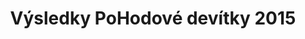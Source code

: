 ---
templateKey: results-page
title: "Výsledky PoHodové devítky 2015"
proposition: /Propozice-2015.pdf
year: 2015
races:
  - name: "Závod na 9 km"
    categories:
      - name: "Muži"
        abbr: "M"
        gender: "male"
        yearFrom: 1900
        yearTo: 2010
      - name: "Ženy"
        abbr: "Ž"
        gender: "female"
        yearFrom: 1900
        yearTo: 2010
    results:
      - category: "M"
        number: "46"
        name: "Ondřej Rosa"
        year: "1988"
        club: "TJ Sokol Velké Meziříčí-VSK UNI Brno"
        time: "33:18.00"
      - category: "M"
        number: "39"
        name: "Jakub Procházka"
        year: "1994"
        club: "Sportovní centrum Velké Meziříčí"
        time: "33:52.00"
      - category: "M"
        number: "61"
        name: "Milan Procházka"
        year: "1966"
        club: "TJ Spartak Třebíč"
        time: "34:33.00"
      - category: "M"
        number: "60"
        name: "Petr Jeřábek"
        year: "1993"
        club: "AC Moravská Slavia Brno"
        time: "35:10.00"
      - category: "M"
        number: "62"
        name: "Miroslav Mucha"
        year: "1974"
        club: "NHÚ Balinka VM"
        time: "36:46.00"
      - category: "M"
        number: "64"
        name: "Karel Hrbáček"
        year: "1968"
        club: "Brno"
        time: "36:55.00"
      - category: "M"
        number: "52"
        name: "Michal Blaha"
        year: "1985"
        club: "BT Velká Bíteš"
        time: "38:01.00"
      - category: "M"
        number: "74"
        name: "Vít Paták"
        year: "1976"
        club: "Ruda"
        time: "38:54.00"
      - category: "Ž"
        number: "55"
        name: "Barbora Novotná"
        year: "1981"
        club: ""
        time: "39:03.00"
      - category: "M"
        number: "71"
        name: "Alexander Mrůzek"
        year: "1965"
        club: "Univerzita Brno plavání"
        time: "39:18.00"
      - category: "M"
        number: "68"
        name: "Michal Koudelík"
        year: "1973"
        club: "Velké Meziříčí"
        time: "39:22.00"
      - category: "M"
        number: "82"
        name: "Martin Trojan"
        year: "1981"
        club: "Oslavice"
        time: "39:35.00"
      - category: "M50"
        number: "43"
        name: "Miroslav Fabrik"
        year: "1959"
        club: "Brno Bystrc"
        time: "39:41.00"
      - category: "M"
        number: "48"
        name: "Jan Mička"
        year: "1988"
        club: "Vlkov"
        time: "40:55.00"
      - category: "M"
        number: "41"
        name: "Michal Marek"
        year: "1987"
        club: "Velká Bíteš"
        time: "41:07.00"
      - category: "M"
        number: "45"
        name: "David Vránek"
        year: "1978"
        club: "Brno"
        time: "41:11.00"
      - category: "M"
        number: "77"
        name: "Rostislav Zejda"
        year: "1985"
        club: "Rudíkov"
        time: "41:32.00"
      - category: "M"
        number: "42"
        name: "Ondřej Grulich"
        year: "2001"
        club: "triatlon Třebíč"
        time: "42:13.00"
      - category: "M"
        number: "79"
        name: "Přemysl Kachlík"
        year: "1989"
        club: "Brno"
        time: "42:36.00"
      - category: "M"
        number: "63"
        name: "Jaromír Mucha"
        year: "1974"
        club: "NHÚ Balinka VM"
        time: "43:10.00"
      - category: "Ž"
        number: "80"
        name: "Kateřina Sochorová"
        year: "1990"
        club: "Krokočín"
        time: "43:13.00"
      - category: "Z50"
        number: "40"
        name: "Jana Smrčková"
        year: "1964"
        club: "Lesní Hluboké"
        time: "43:28.00"
      - category: "Ž"
        number: "50"
        name: "Michaela Tuháčková"
        year: "1974"
        club: "Brno"
        time: "43:37.00"
      - category: "M"
        number: "81"
        name: "Roman Karmazín"
        year: "1979"
        club: "Velké Meziříčí"
        time: "43:51.00"
      - category: "M"
        number: "67"
        name: "Milan Strádal"
        year: "1974"
        club: "NHÚ Balinka VM"
        time: "44:00.00"
      - category: "M"
        number: "53"
        name: "Filip Tomšík"
        year: "1986"
        club: "Velká Bíteš"
        time: "44:13.00"
      - category: "M"
        number: "65"
        name: "Bernard Chemlíček"
        year: "1978"
        club: "Velká Bíteš"
        time: "44:42.00"
      - category: "M"
        number: "51"
        name: "Matěj Polách"
        year: "1989"
        club: ""
        time: "45:51.00"
      - category: "Ž"
        number: "36"
        name: "Julie Ráčková"
        year: "1998"
        club: "Sokol Velké Meziříčí"
        time: "46:20.00"
      - category: "Ž"
        number: "58"
        name: "Markéta Pohlová"
        year: "1990"
        club: "Velká Bíteš"
        time: "46:27.00"
      - category: "Ž"
        number: "57"
        name: "Alžběta Blahová"
        year: "1992"
        club: "Velká Bíteš"
        time: "46:27.00"
      - category: "Ž"
        number: "70"
        name: "Markéta Mrůzková"
        year: "1997"
        club: "Kometa Brno plavání"
        time: "47:38.00"
      - category: "M50"
        number: "56"
        name: "Martin Blaha"
        year: "1965"
        club: "Velká Bíteš"
        time: "48:45.00"
      - category: "M50"
        number: "73"
        name: "Zdeněk Bouček"
        year: "1956"
        club: "Velké Meziříčí"
        time: "48:55.00"
      - category: "Ž"
        number: "66"
        name: "Jana Rambousková"
        year: "1994"
        club: "Vlkov"
        time: "49:00.00"
      - category: "Ž"
        number: "59"
        name: "Jana Kalová"
        year: "1966"
        club: "jkplusjk Brno"
        time: "49:07.00"
      - category: "Ž"
        number: "72"
        name: "Pavlína Mrůzková"
        year: "1970"
        club: "Univerzita Brno plavání"
        time: "49:18.00"
      - category: "M"
        number: "47"
        name: "Tomáš Kazda"
        year: "2002"
        club: "triatlon Třebíč"
        time: "49:20.00"
      - category: "Z50"
        number: "44"
        name: "Blanka Fabriková"
        year: "1960"
        club: "Brno (VB)"
        time: "49:52.00"
      - category: "Ž"
        number: "69"
        name: "Eliška Brázdilová"
        year: "1997"
        club: "Velká Bíteš"
        time: "51:37.00"
      - category: "M"
        number: "37"
        name: "Marie Homolová"
        year: "1975"
        club: "Atletik Třebíč"
        time: "52:03.00"
      - category: "M50"
        number: "38"
        name: "Arnošt Koreš"
        year: "1950"
        club: "Atletik Třebíč"
        time: "52:03.00"
      - category: "Ž"
        number: "76"
        name: "Michaela Zejdová"
        year: "1986"
        club: "Rudíkov"
        time: "52:26.00"
      - category: "Ž"
        number: "49"
        name: "Zuzana Bendová"
        year: "1982"
        club: "Velká Bíteš"
        time: "52:37.00"
      - category: "M"
        number: "54"
        name: "Miloš Minařík"
        year: "1985"
        club: "Velká Bíteš"
        time: "53:52.00"
      - category: "Ž"
        number: "78"
        name: "Lenka Kučerová"
        year: "1985"
        club: ""
        time: "54:02.00"
      - category: "M"
        number: "75"
        name: "Miroslav Kvasnica"
        year: "1989"
        club: "TJ Sokol Křoví"
        time: "1:06:18.00"
---